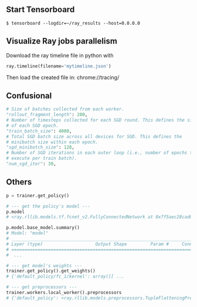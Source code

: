 ## Start Tensorboard
```console
$ tensorboard --logdir=~/ray_results --host=0.0.0.0
```

## Visualize Ray jobs parallelism
Download the ray timeline file in python with
```python
ray.timeline(filename='mytimeline.json')
```
Then load the created file in:
chrome://tracing/

## Confusional
```python
# Size of batches collected from each worker.
"rollout_fragment_length": 200,
# Number of timesteps collected for each SGD round. This defines the size
# of each SGD epoch.
"train_batch_size": 4000,
# Total SGD batch size across all devices for SGD. This defines the
# minibatch size within each epoch.
"sgd_minibatch_size": 128,
# Number of SGD iterations in each outer loop (i.e., number of epochs to
# execute per train batch).
"num_sgd_iter": 30,
```

## Others
```python
p = trainer.get_policy()

# --- get the policy's model ---
p.model
# <ray.rllib.models.tf.fcnet_v2.FullyConnectedNetwork at 0x7f5aec28cad0>

p.model.base_model.summary()
# Model: "model"
# __________________________________________________________________________________________________
# Layer (type)                    Output Shape         Param #     Connected to                     
# ==================================================================================================
#  ...

# --- get model's weights ---
trainer.get_policy().get_weights()
# {'default_policy/fc_1/kernel': array([[ ...

# --- get preprocessors ---
trainer.workers.local_worker().preprocessors
# {'default_policy': <ray.rllib.models.preprocessors.TupleFlatteningPreprocessor at 0x7f5aec28c550>}
```
